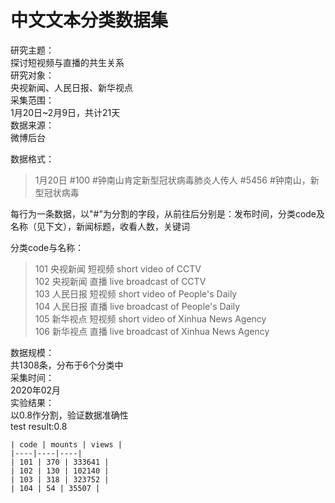   中文文本分类数据集  
  ===  
  
  研究主题：  
  探讨短视频与直播的共生关系  
  研究对象：  
  央视新闻、人民日报、新华视点   
  采集范围：  
  1月20日~2月9日，共计21天  
  数据来源：  
  微博后台  
  
  数据格式：  
  >1月20日 #100 #钟南山肯定新型冠状病毒肺炎人传人 #5456 #钟南山，新型冠状病毒  
  
  每行为一条数据，以"#"为分割的字段，从前往后分别是：发布时间，分类code及名称（见下文），新闻标题，收看人数，关键词  
  
  分类code与名称：  
  >101 央视新闻 短视频 short video of CCTV  
    102 央视新闻 直播 live broadcast of CCTV  
    103 人民日报 短视频 short video of People's Daily  
    104 人民日报 直播 live broadcast of People's Daily  
    105 新华视点 短视频 short video of Xinhua News Agency  
    106 新华视点 直播 live broadcast of Xinhua News Agency  
  
  数据规模：  
  共1308条，分布于6个分类中  
  采集时间：  
  2020年02月  
  实验结果：  
  以0.8作分割，验证数据准确性  
  test result:0.8  
  
    | code | mounts | views |  
    |----|----|----|  
    | 101 | 370 | 333641 |  
    | 102 | 130 | 102140 |  
    | 103 | 318 | 323752 |  
    | 104 | 54 | 35507 |  
    
